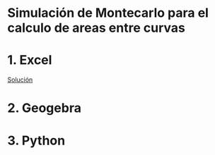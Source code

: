 # Simulación de Montecarlo para el calculo de areas entre curvas

# 1. Excel 
[Solución](https://github.com/OsvaldoRodriguez/SIMULACION-DE-MONTECARLO-CALCULO-DE-AREAS-ENTRE-CURVAS-INF391-/blob/main/Proyecto%20Final%20391%20Calculo%20de%20varias%20Areas.xlsm)

# 2. Geogebra

# 3. Python
